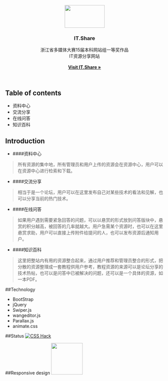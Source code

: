 <p align="center">
  <a href="http://www.tothingway.me/IT.Share/Front-End/index.html">
    <img src="http://oqlse9rck.bkt.clouddn.com/logo.svg" width=127 height=72>
  </a>

  <h3 align="center">IT.Share</h3>

  <p align="center">
    浙江省多媒体大赛15届本科网站组一等奖作品<br>IT资源分享网站
    <br>
    <br>
    <a href="http://www.tothingway.me/IT.Share/Front-End/index.html"><strong>Visit IT.Share &raquo;</strong></a>
  </p>
</p>

<br>

## Table of contents
- 资料中心
- 交流分享
- 在线问答
- 知识百科

## Introduction

- ####资料中心
 > 所有资源的集中地，所有管理员和用户上传的资源会在资源中心，用户可以在资源中心进行检索和下载。

- ####交流分享
 > 相当于是一个论坛，用户可以在这里发布自己对某些技术的看法和见解，也可以分享当前的热门技术。

- ####在线问答
 > 如果用户遇到需要紧急回答的问题，可以以悬赏的形式放到问答版块中，悬赏的积分越高，被回答的几率就越大。用户急需某个资源时，也可以在这里悬赏求助，用户可以直接上传附件给提问的人，也可以发布资源后通知用户。

- ####知识百科
 > 这里把整站内有用的资源整合起来，通过用户推荐和管理员整合的形式，把分散的资源整理成一套教程供用户参考，教程资源的来源可以是论坛分享的技术热帖，也可以是问答中已被解决的问题，还可以是一个具体的资源，如一本PDF。

##Technology
- BootStrap
- jQuery
- Swiper.js
- wangeditor.js
- Parallax.js
- animate.css


##Status
[![CSS Hack](http://oqlse9rck.bkt.clouddn.com/browser.svg)](http://oqlse9rck.bkt.clouddn.com/browser.svg)

##Responsive design
<img src="http://oqlse9rck.bkt.clouddn.com/responsiveDesign.svg" width=100 height=100>




